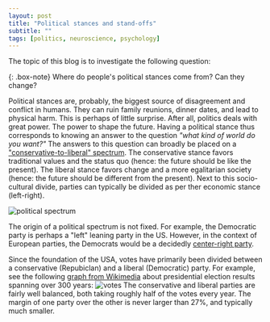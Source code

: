 ```yaml
---
layout: post
title: "Political stances and stand-offs"
subtitle: ""
tags: [politics, neuroscience, psychology]
---
```


The topic of this blog is to investigate the following question:

{: .box-note}
Where do people's political stances come from? Can they change?

Political stances are, probably, the biggest source of disagreement and conflict in humans. They can ruin family reunions, dinner dates, and lead to physical harm. This is perhaps of little surprise. After all, politics deals with great power. The power to shape the future. Having a political stance thus corresponds to knowing an answer to the question _"what kind of world do you want?"_ The answers to this question can broadly be placed on a ["conservative-to-liberal" spectrum](https://en.wikipedia.org/wiki/Political_spectrum). The conservative stance favors traditional values and the status quo (hence: the future should be like the present). The liberal stance favors change and a more egalitarian society (hence: the future should be different from the present). Next to this socio-cultural divide, parties can typically be divided as per ther economic stance (left-right).

![political spectrum](https://upload.wikimedia.org/wikipedia/commons/thumb/a/ae/Multi-axis_political_spectrum.svg/1920px-Multi-axis_political_spectrum.svg.png)

The origin of a political spectrum is not fixed. For example, the Democratic party is perhaps a "left" leaning party in the US. However, in the context of European parties, the Democrats would be a decidedly [center-right party](https://en.wikipedia.org/wiki/Political_spectrum#Historical_origin_of_the_terms). 

Since the foundation of the USA, votes have primarily been divided between a conservative (Repubiclan) and a liberal (Democratic) party. For example, see the following [graph from Wikimedia](https://upload.wikimedia.org/wikipedia/commons/7/76/PartyVotes-Presidents.png) about presidential election results spanning over 300 years:
![votes](https://upload.wikimedia.org/wikipedia/commons/7/76/PartyVotes-Presidents.png)
The conservative and liberal parties are fairly well balanced, both taking roughly half of the votes every year. The margin of one party over the other is never larger than 27%, and typically much smaller. 
